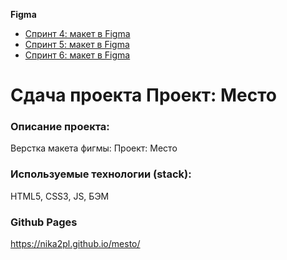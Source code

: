 **Figma**

* [Спринт 4: макет в Figma](https://www.figma.com/file/2cn9N9jSkmxD84oJik7xL7/JavaScript.-Sprint-4?node-id=0%3A1)
* [Спринт 5: макет в Figma](https://www.figma.com/file/bjyvbKKJN2naO0ucURl2Z0/JavaScript.-Sprint-5?node-id=0%3A1)
* [Спринт 6: макет в Figma](https://www.figma.com/file/kRVLKwYG3d1HGLvh7JFWRT/JavaScript.-Sprint-6?type=design&node-id=1124-73&t=13npaZTexpD4l2Pb-0)


# Сдача проекта Проект: Место

### Описание проекта:
Верстка макета фигмы: Проект: Место

### Используемые технологии (stack):
HTML5, CSS3, JS, БЭМ

### Github Pages
https://nika2pl.github.io/mesto/